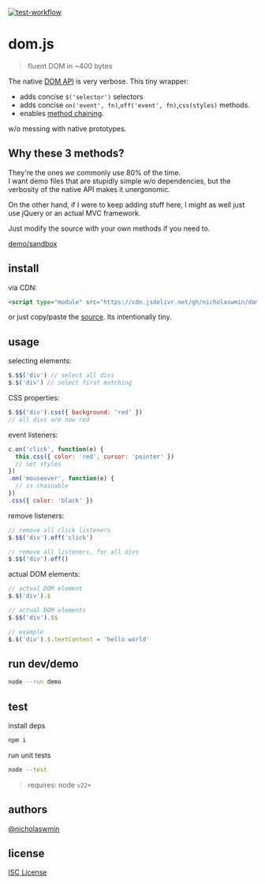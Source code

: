 [![test-workflow][test-badge]][test-workflow]

# dom.js

> fluent DOM in ~400 bytes

The native [DOM API][dom-api] is very verbose.
This tiny wrapper:

- adds concise `$('selector')` selectors
- adds concise `on('event', fn)`,`off('event', fn)`,`css(styles)` methods. 
- enables [method chaining][fluent-api]. 

w/o messing with native prototypes.

## Why these 3 methods?

They're the ones *we* commonly use 80% of the time.  
I want demo files that are stupidly simple w/o dependencies,
but the verbosity of the native API makes it unergonomic.

On the other hand, if I were to keep adding stuff here, 
I might as well just use jQuery or an actual MVC framework.

Just modify the source with your own methods if you need to.

[demo/sandbox][website]

## install

via CDN:

```html
<script type="module" src="https://cdn.jsdelivr.net/gh/nicholaswmin/dom@main/dom.js"></script>
```

or just copy/paste the [source](./dom.js). Its intentionally tiny.

## usage

selecting elements:

```js
$.$$('div') // select all divs
$.$('div') // select first matching
```

CSS properties:

```js
$.$$('div').css({ background: 'red' })  
// all divs are now red
```

event listeners:

```js
c.on('click', function(e) {
  this.css({ color: 'red', cursor: 'pointer' })
  // set styles
})
.on('mouseover', function(e) {
  // is chainable
})
.css({ color: 'black' })
```

remove listeners:

```js
// remove all click listeners
$.$$('div').off('click')

// remove all listeners, for all divs
$.$$('div').off()
```

actual DOM elements:

```js
// actual DOM element
$.$('div').$ 

// actual DOM elements
$.$$('div').$$ 

// example
$.$('div').$.textContent = 'hello world'
```

## run dev/demo

```bash
node --run demo
```

## test

install deps

```bash
npm i
```

run unit tests

```bash
node --test
```

> requires: node `v22+`

## authors

[@nicholaswmin][nicholaswmin]

## license

[ISC License][isc]

[test-badge]: https://github.com/nicholaswmin/dom/actions/workflows/test.yml/badge.svg
[test-workflow]: https://github.com/nicholaswmin/dom/actions/workflows/test.yml
[website]: https://nicholaswmin.github.io/dom
[nicholaswmin]: https://githhub.com/nicholaswmin
[fluent-api]: https://en.wikipedia.org/wiki/Fluent_interface
[dom-api]: https://developer.mozilla.org/en-US/docs/Web/API/Document_Object_Model/Introduction
[isc]: https://spdxt.org/licenses/ISC
